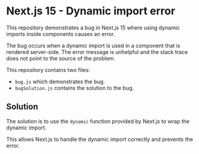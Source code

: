 # Next.js 15 - Dynamic import error

This repository demonstrates a bug in Next.js 15 where using dynamic imports inside components causes an error. 

The bug occurs when a dynamic import is used in a component that is rendered server-side. The error message is unhelpful and the stack trace does not point to the source of the problem. 

This repository contains two files: 
- `bug.js` which demonstrates the bug.
- `bugSolution.js` contains the solution to the bug.

## Solution

The solution is to use the `dynamic` function provided by Next.js to wrap the dynamic import.

This allows Next.js to handle the dynamic import correctly and prevents the error.